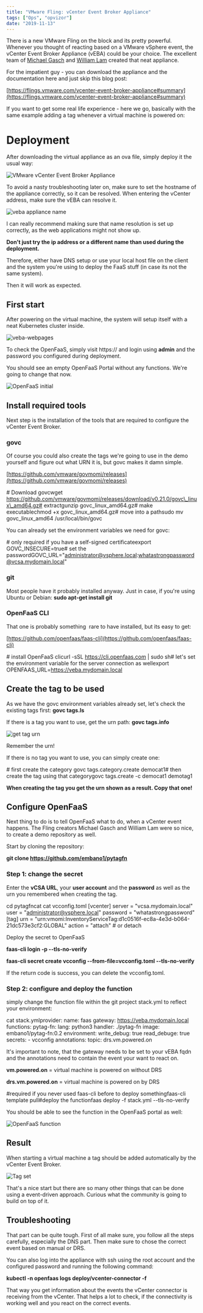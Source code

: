 ```yaml
---
title: "VMware Fling: vCenter Event Broker Appliance"
tags: ["Ops", "opvizor"]
date: "2019-11-13"
---
```


There is a new VMware Fling on the block and its pretty powerful. Whenever you thought of reacting based on a VMware vSphere event, the vCenter Event Broker Appliance (vEBA) could be your choice. The excellent team of [Michael Gasch](https://twitter.com/embano1) and [William Lam](https://twitter.com/lamw) created that neat appliance.

For the impatient guy - you can download the appliance and the documentation here and just skip this blog post:

[https://flings.vmware.com/vcenter-event-broker-appliance#summary](https://flings.vmware.com/vcenter-event-broker-appliance#summary)

If you want to get some real life experience - here we go, basically with the same example adding a tag whenever a virtual machine is powered on:

# Deployment

After downloading the virtual appliance as an ova file, simply deploy it the usual way:

![VMware vCenter Event Broker Appliance](/images/blog/deploy-1.png)

To avoid a nasty troubleshooting later on, make sure to set the hostname of the appliance correctly, so it can be resolved. When entering the vCenter address, make sure the vEBA can resolve it.

![veba appliance name](/images/blog/settings.png)

I can really recommend making sure that name resolution is set up correctly, as the web applications might not show up. 

**Don't just try the ip address or a different name than used during the deployment.** 

Therefore, either have DNS setup or use your local host file on the client and the system you're using to deploy the FaaS stuff (in case its not the same system).

Then it will work as expected.

## First start

After powering on the virtual machine, the system will setup itself with a neat Kubernetes cluster inside.

![veba-webpages](/images/blog/appliance.png)

To check the OpenFaaS, simply visit https://<the FQDN you choose> and login using **admin** and the password you configured during deployment.

You should see an empty OpenFaaS Portal without any functions. We're going to change that now.

![OpenFaaS initial](/images/blog/openfaas.png)

## Install required tools

Next step is the installation of the tools that are required to configure the vCenter Event Broker.

### govc

Of course you could also create the tags we're going to use in the demo yourself and figure out what URN it is, but govc makes it damn simple.

[https://github.com/vmware/govmomi/releases](https://github.com/vmware/govmomi/releases)

\# Download govcwget https://github.com/vmware/govmomi/releases/download/v0.21.0/govc\_linux\_amd64.gz# extractgunzip govc\_linux\_amd64.gz# make executablechmod +x govc\_linux\_amd64.gz# move into a pathsudo mv govc\_linux\_amd64 /usr/local/bin/govc

You can already set the environment variables we need for govc:

\# only required if you have a self-signed certificateexport GOVC\_INSECURE=true# set the passwordGOVC\_URL="administrator@vsphere.local:whatastrongpassword@vcsa.mydomain.local"

### git

Most people have it probably installed anyway. Just in case, if you're using Ubuntu or Debian: **sudo apt-get install git**

### OpenFaaS CLI

That one is probably something  rare to have installed, but its easy to get:

[https://github.com/openfaas/faas-cli](https://github.com/openfaas/faas-cli)

\# install OpenFaaS clicurl -sSL https://cli.openfaas.com | sudo sh# let's set the environment variable for the server connection as wellexport OPENFAAS\_URL=https://veba.mydomain.local

## Create the tag to be used

As we have the govc environment variables already set, let's check the existing tags first: **govc tags.ls**

If there is a tag you want to use, get the urn path: **govc tags.info <tagname>**

![get tag urn](/images/blog/get-tag.png)

Remember the urn!

If there is no tag you want to use, you can simply create one:

\# first create the category govc tags.category.create democat1# then create the tag using that categorygovc tags.create -c democat1 demotag1

**When creating the tag you get the urn shown as a result. Copy that one!**

## Configure OpenFaaS

Next thing to do is to tell OpenFaaS what to do, when a vCenter event happens. The Fling creators Michael Gasch and William Lam were so nice, to create a demo repository as well.

Start by cloning the repository:

**git clone https://github.com/embano1/pytagfn**

### Step 1: change the secret

Enter the **vCSA URL**, your **user account** and the **password** as well as the urn you remembered when creating the tag.

cd pytagfncat 
cat vcconfig.toml
\[vcenter\]
server = "vcsa.mydomain.local"
user = "administrator@vsphere.local"
password = "whatastrongpassword"
\[tag\]
urn = "urn:vmomi:InventoryServiceTag:d1c0516f-ec8a-4e3d-b064-21dc573e3cf2:GLOBAL"
action = "attach" # or detach

Deploy the secret to OpenFaaS

**faas-cli login -p <vEBA password> --tls-no-verify**

**faas-cli secret create vcconfig --from-file=vcconfig.toml --tls-no-verify**

If the return code is success, you can delete the vcconfig.toml.

### Step 2: configure and deploy the function

simply change the function file within the git project stack.yml to reflect your environment:

cat stack.ymlprovider:
  name: faas
  gateway: https://veba.mydomain.local
functions:
  pytag-fn:
    lang: python3
    handler: ./pytag-fn
    image: embano1/pytag-fn:0.2
    environment:
      write\_debug: true
      read\_debuge: true
    secrets:
      - vcconfig
    annotations:
      topic: drs.vm.powered.on

It's important to note, that the gateway needs to be set to your vEBA fqdn and the annotations need to contain the event your want to react on. 

**vm.powered.on** = virtual machine is powered on without DRS

**drs.vm.powered.on** = virtual machine is powered on by DRS

#required if you never used faas-cli before to deploy somethingfaas-cli template pull#deploy the functionfaas deploy -f stack.yml --tls-no-verify

You should be able to see the function in the OpenFaaS portal as well:

![OpenFaaS function](/images/blog/deployedfunction.png)

## Result

When starting a virtual machine a tag should be added automatically by the vCenter Event Broker.

![Tag set](/images/blog/tagset.png)

That's a nice start but there are so many other things that can be done using a event-driven approach. Curious what the community is going to build on top of it.

## Troubleshooting

That part can be quite tough. First of all make sure, you follow all the steps carefully, especially the DNS part. Then make sure to chose the correct event based on manual or DRS.

You can also log into the appliance with ssh using the root account and the configured password and running the following command:

**kubectl -n openfaas logs deploy/vcenter-connector -f**

That way you get information about the events the vCenter connector is receiving from the vCenter. That helps a lot to check, if the connectivity is working well and you react on the correct events.
